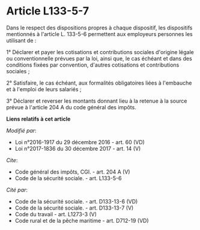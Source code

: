 # Article L133-5-7

Dans le respect des dispositions propres à chaque dispositif, les dispositifs mentionnés à l'article L. 133-5-6 permettent
aux employeurs personnes les utilisant de : 

1° Déclarer et payer les cotisations et contributions sociales d'origine légale ou conventionnelle prévues par la loi, ainsi
que, le cas échéant et dans des conditions fixées par convention, d'autres cotisations et contributions sociales ; 

2° Satisfaire, le cas échéant, aux formalités obligatoires liées à l'embauche et à l'emploi de leurs salariés ; 

3° Déclarer et reverser les montants donnant lieu à la retenue à la source prévue à l'article 204 A du code général des
impôts.

**Liens relatifs à cet article**

_Modifié par_:

  - Loi n°2016-1917 du 29 décembre 2016 - art. 60 (VD)
  - Loi n°2017-1836 du 30 décembre 2017 - art. 14 (V)

_Cite_:

  - Code général des impôts, CGI. - art. 204 A (V)
  - Code de la sécurité sociale. - art. L133-5-6

_Cité par_:

  - Code de la sécurité sociale. - art. D133-13-6 (VD)
  - Code de la sécurité sociale. - art. D133-13-7 (V)
  - Code du travail - art. L1273-3 (V)
  - Code rural et de la pêche maritime - art. D712-19 (VD)
